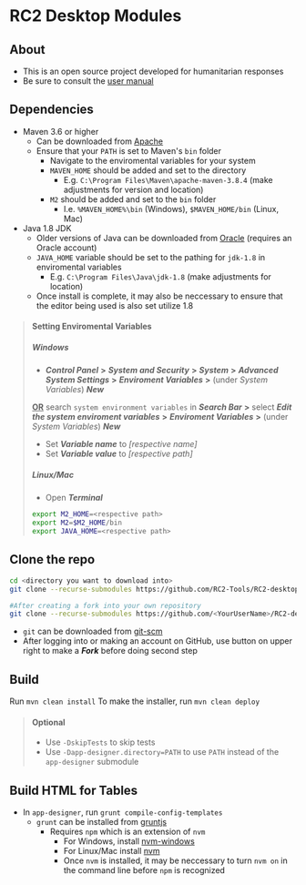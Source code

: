 # RC2 Desktop Modules

## About
- This is an open source project developed for humanitarian responses
- Be sure to consult the [user manual](https://reliefweb.int/report/world/rc2-relief-user-manual-all-users)

## Dependencies
- Maven 3.6 or higher
	- Can be downloaded from [Apache](https://maven.apache.org/download.cgi)
	- Ensure that your `PATH` is set to Maven's `bin` folder
 		- Navigate to the enviromental variables for your system
 		- `MAVEN_HOME` should be added and set to the directory
   			- E.g. `C:\Program Files\Maven\apache-maven-3.8.4` (make adjustments for version and location)
     	- `M2` should be added and set to the `bin` folder
       		- I.e. `%MAVEN_HOME%\bin` (Windows), `$MAVEN_HOME/bin` (Linux, Mac)
- Java 1.8 JDK
	- Older versions of Java can be downloaded from [Oracle](https://www.oracle.com/java/technologies/downloads/archive/) (requires an Oracle account)
 	- `JAVA_HOME` variable should be set to the pathing for `jdk-1.8` in enviromental variables
 		- E.g. `C:\Program Files\Java\jdk-1.8` (make adjustments for location)
   	- Once install is complete, it may also be neccessary to ensure that the editor being used is also set utilize 1.8

>#### Setting Enviromental Variables
>##### Windows
>- ***Control Panel*** **>** ***System and Security*** **>** ***System*** **>** ***Advanced System Settings*** **>** ***Enviroment Variables*** **>** (under *System Variables*) ***New***
>
>  **<ins>OR</ins>** search `system environment variables` in ***Search Bar*** **>** select ***Edit the system enviroment variables*** **>** ***Enviroment Variables*** **>** (under *System Variables*) ***New***
>	- Set ***Variable name*** to *[respective name]*
>	- Set ***Variable value*** to *[respective path]*
>##### Linux/Mac
>- Open ***Terminal***
>```bash
>export M2_HOME=<respective path>
>export M2=$M2_HOME/bin
>export JAVA_HOME=<respective path>
>```

## Clone the repo
```bash
cd <directory you want to download into>
git clone --recurse-submodules https://github.com/RC2-Tools/RC2-desktop.git

#After creating a fork into your own repository
git clone --recurse-submodules https://github.com/<YourUserName>/RC2-desktop.git
```
- `git` can be downloaded from [git-scm](https://git-scm.com/downloads)
- After logging into or making an account on GitHub, use button on upper right to make a ***Fork*** before doing second step

## Build
Run `mvn clean install`
To make the installer, run `mvn clean deploy`

>#### Optional
>- Use `-DskipTests` to skip tests
>- Use `-Dapp-designer.directory=PATH` to use `PATH` instead of the `app-designer` submodule

## Build HTML for Tables
- In `app-designer`, run `grunt compile-config-templates`
	- `grunt` can be installed from [gruntjs](https://gruntjs.com/getting-started)
		- Requires `npm` which is an extension of `nvm`
			- For Windows, install [nvm-windows](https://github.com/coreybutler/nvm-windows)
			- For Linux/Mac install [nvm](https://github.com/nvm-sh/nvm)
			- Once `nvm` is installed, it may be neccessary to turn `nvm on` in the command line before `npm` is recognized
